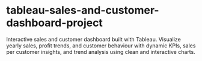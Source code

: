 # tableau-sales-and-customer-dashboard-project
Interactive sales and customer dashboard built with Tableau. Visualize yearly sales, profit trends, and customer behaviour with dynamic KPIs, sales per customer insights, and trend analysis using clean and interactive charts.
